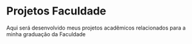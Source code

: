 # Projetos Faculdade
Aqui será desenvolvido meus projetos acadêmicos relacionados para a minha graduação da Faculdade
